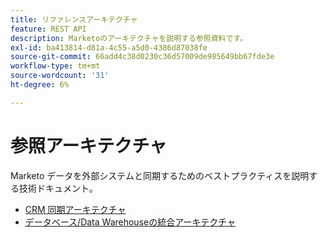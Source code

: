 ```yaml
---
title: リファレンスアーキテクチャ
feature: REST API
description: Marketoのアーキテクチャを説明する参照資料です。
exl-id: ba413814-d81a-4c55-a5d0-4386d87038fe
source-git-commit: 66add4c38d0230c36d57009de985649bb67fde3e
workflow-type: tm+mt
source-wordcount: '31'
ht-degree: 6%

---
```


# 参照アーキテクチャ

Marketo データを外部システムと同期するためのベストプラクティスを説明する技術ドキュメント。

- [CRM 同期アーキテクチャ](../sync-architecture-whitepaper.pdf)
- [データベース/Data Warehouseの統合アーキテクチャ](../reference_architecture.pdf)
